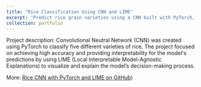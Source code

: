 ```yaml
---
title: "Rice Classification Using CNN and LIME"
excerpt: "Predict rice grain varieties using a CNN built with PyTorch, incorporating LIME to enhance explainability in the model's decision-making process"
collection: portfolio
---
```


Project description: Convolutional Neutral Network (CNN) was created using PyTorch to classify five different varieties of rice. The project focused on achieving high accuracy and providing interpretability for the model's predictions by using LIME (Local Interpretable Model-Agnostic Explanations) to visualize and explain the model’s decision-making process.

More: [Rice CNN with PyTorch and LIME on GitHub](https://github.com/mikaseel/projects/blob/main/portfolio/RiceCNNPyTorchLIME.ipynb))
